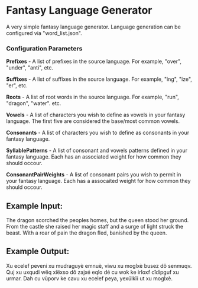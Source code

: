 # Fantasy Language Generator

A very simple fantasy language generator.  Language generation can be configured via "word_list.json".

### Configuration Parameters

**Prefixes** - A list of prefixes in the source language.  For example, "over", "under", "anti", etc.

**Suffixes** - A list of suffixes in the source language.  For example, "ing", "ize", "er", etc.

**Roots** - A list of root words in the source language.  For example, "run", "dragon", "water". etc.

**Vowels** - A list of characters you wish to define as vowels in your fantasy language.  The first five are considered the base/most common vowels.

**Consonants** - A list of characters you wish to define as consonants in your fantasy language. 

**SyllablePatterns** - A list of consonant and vowels patterns defined in your fantasy language.  Each has an associated weight for how common they should occour.

**ConsonantPairWeights** - A list of consonant pairs you wish to permit in your fantasy language.  Each has a assocaited weight for how common they should occour.


## Example Input:

The dragon scorched the peoples homes, but the queen stood her ground. 
From the castle she raised her magic staff and a surge of light struck the beast. 
With a roar of pain the dragon fled, banished by the queen.


## Example Output:

Xu ecelef peveni xu mudraguyè emnuè, viwu xu moglxè busez dô senmuqv.
Quj xu uxqudi wëq xiëxso dô zajxé eqlo dé cu wok ke irloxf cîdipguf xu urmar.
Dah cu vùporv ke cavu xu ecelef peya, yexülkïi ut xu moglxè.
